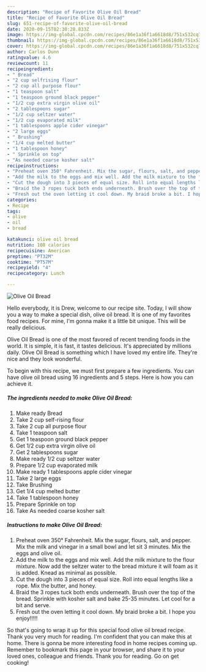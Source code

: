 ```yaml
---
description: "Recipe of Favorite Olive Oil Bread"
title: "Recipe of Favorite Olive Oil Bread"
slug: 651-recipe-of-favorite-olive-oil-bread
date: 2020-09-15T02:30:28.833Z
image: https://img-global.cpcdn.com/recipes/86e1a36f1a6618d8/751x532cq70/olive-oil-bread-recipe-main-photo.jpg
thumbnail: https://img-global.cpcdn.com/recipes/86e1a36f1a6618d8/751x532cq70/olive-oil-bread-recipe-main-photo.jpg
cover: https://img-global.cpcdn.com/recipes/86e1a36f1a6618d8/751x532cq70/olive-oil-bread-recipe-main-photo.jpg
author: Carlos Dunn
ratingvalue: 4.6
reviewcount: 11
recipeingredient:
- " Bread"
- "2 cup selfrising flour"
- "2 cup all purpose flour"
- "1 teaspoon salt"
- "1 teaspoon ground black pepper"
- "1/2 cup extra virgin olive oil"
- "2 tablespoons sugar"
- "1/2 cup seltzer water"
- "1/2 cup evaporated milk"
- "1 tablespoons apple cider vinegar"
- "2 large eggs"
- " Brushing"
- "1/4 cup melted butter"
- "1 tablespoon honey"
- " Sprinkle on top"
- "As needed coarse kosher salt"
recipeinstructions:
- "Preheat oven 350° Fahrenheit. Mix the sugar, flours, salt, and pepper. Mix the milk and vinegar in a small bowl and let sit 3 minutes. Mix the eggs and olive oil."
- "Add the milk to the eggs and mix well. Add the milk mixture to the flour mixture. Now add the seltzer water to the bread mixture it will foam as it is added. Knead as minimal as possible."
- "Cut the dough into 3 pieces of equal size. Roll into equal lengths like a rope. Mix the butter, and honey."
- "Braid the 3 ropes tuck both ends underneath. Brush over the top of the bread. Sprinkle with kosher salt and bake 25-35 minutes. Let cool for a bit and serve."
- "Fresh out the oven letting it cool down. My braid broke a bit. I hope you enjoy!!!!!"
categories:
- Recipe
tags:
- olive
- oil
- bread

katakunci: olive oil bread 
nutrition: 108 calories
recipecuisine: American
preptime: "PT32M"
cooktime: "PT57M"
recipeyield: "4"
recipecategory: Lunch

---
```



![Olive Oil Bread](https://img-global.cpcdn.com/recipes/86e1a36f1a6618d8/751x532cq70/olive-oil-bread-recipe-main-photo.jpg)

Hello everybody, it is Drew, welcome to our recipe site. Today, I will show you a way to make a special dish, olive oil bread. It is one of my favorites food recipes. For mine, I'm gonna make it a little bit unique. This will be really delicious.

Olive Oil Bread is one of the most favored of recent trending foods in the world. It is simple, it is fast, it tastes delicious. It's appreciated by millions daily. Olive Oil Bread is something which I have loved my entire life. They're nice and they look wonderful.




To begin with this recipe, we must first prepare a few ingredients. You can have olive oil bread using 16 ingredients and 5 steps. Here is how you can achieve it.

<!--inarticleads1-->

##### The ingredients needed to make Olive Oil Bread:

1. Make ready  Bread
1. Take 2 cup self-rising flour
1. Take 2 cup all purpose flour
1. Take 1 teaspoon salt
1. Get 1 teaspoon ground black pepper
1. Get 1/2 cup extra virgin olive oil
1. Get 2 tablespoons sugar
1. Make ready 1/2 cup seltzer water
1. Prepare 1/2 cup evaporated milk
1. Make ready 1 tablespoons apple cider vinegar
1. Take 2 large eggs
1. Take  Brushing
1. Get 1/4 cup melted butter
1. Take 1 tablespoon honey
1. Prepare  Sprinkle on top
1. Take As needed coarse kosher salt




<!--inarticleads2-->

##### Instructions to make Olive Oil Bread:

1. Preheat oven 350° Fahrenheit. Mix the sugar, flours, salt, and pepper. Mix the milk and vinegar in a small bowl and let sit 3 minutes. Mix the eggs and olive oil.
1. Add the milk to the eggs and mix well. Add the milk mixture to the flour mixture. Now add the seltzer water to the bread mixture it will foam as it is added. Knead as minimal as possible.
1. Cut the dough into 3 pieces of equal size. Roll into equal lengths like a rope. Mix the butter, and honey.
1. Braid the 3 ropes tuck both ends underneath. Brush over the top of the bread. Sprinkle with kosher salt and bake 25-35 minutes. Let cool for a bit and serve.
1. Fresh out the oven letting it cool down. My braid broke a bit. I hope you enjoy!!!!!




So that's going to wrap it up for this special food olive oil bread recipe. Thank you very much for reading. I'm confident that you can make this at home. There is gonna be more interesting food in home recipes coming up. Remember to bookmark this page in your browser, and share it to your loved ones, colleague and friends. Thank you for reading. Go on get cooking!
